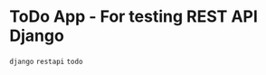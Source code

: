 # ToDo App - For testing REST API Django
<code>django</code> <code>restapi</code> <code>todo</code>
